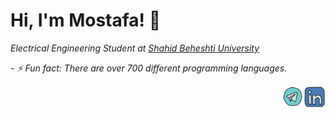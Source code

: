 <!--
**mostafa-charkazi/mostafa-charkazi** is a ✨ _special_ ✨ repository because its `README.md` (this file) appears on your GitHub profile.

Here are some ideas to get you started:

- 🔭 I’m currently working on ...
- 🌱 I’m currently learning ...
- 👯 I’m looking to collaborate on ...
- 🤔 I’m looking for help with ...
- 💬 Ask me about ...
- 📫 How to reach me: ...
- 😄 Pronouns: ...
-->

# Hi, I'm Mostafa! 👋
<p><em> Electrical Engineering Student at <a href="https://en.sbu.ac.ir/">Shahid Beheshti University</a> </em></p>
<p><em> - ⚡ Fun fact: There are over 700 different programming languages. </em></p>


<a href="https://www.linkedin.com/in/mostafa-charkazi/">
  <img align="right" alt="Mostafa Charkazi | LinkedIn" width="35px" src="https://raw.githubusercontent.com/mostafa-charkazi/mostafa-charkazi/d0454b570724baa7cf2d2bd3b2b5f7306a619698/images/linkedin.svg" />
</a>


<a href="https://t.me/Mostafa_Charkazi/">
  <img align="right" alt="Mostafa Charkazi | Telegram" width="35px" src="https://raw.githubusercontent.com/mostafa-charkazi/mostafa-charkazi/7910b368813aa6a74fc13b298e03f4d8e2ad0af6/images/telegram.svg" />
</a>
